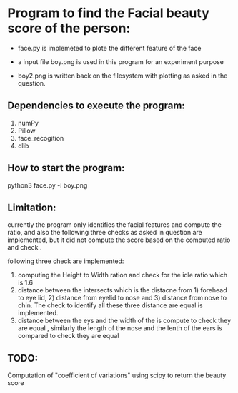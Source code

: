 Program to find the Facial beauty score of the person:
======================================================

- face.py is implemeted to plote the different feature of the face

- a input file boy.png is used in this program for an experiment purpose

- boy2.png is written back on the filesystem with plotting as asked in the question.

Dependencies to execute the program:
------------------------------------
1) numPy
2) Pillow
3) face_recogition
4) dlib

How to start the program:
-------------------------
python3 face.py -i boy.png


Limitation:
-----------
currently the program only identifies the facial features and compute the ratio, and also the following three checks as asked in question are implemented, but it did not compute the score based on the computed ratio and check .

following three check are implemented:
1) computing the Height to Width ration and check for the idle ratio which is 1.6
2) distance between the intersects which is the distacne from 1) forehead to eye lid, 2) distance from eyelid to nose and 3) distance from nose to chin. The check to identify all these three distance are equal is implemented.
3) distance between the eys and the width of the is compute to check they are equal , similarly the length of the nose and the lenth of the ears is compared to check they are equal


TODO:
----
Computation of "coefficient of variations" using scipy to return the beauty score

